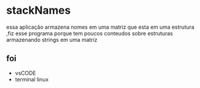 # stackNames
essa aplicação armazena nomes em uma matriz que esta em uma estrutura ,fiz esse programa porque tem poucos conteudos sobre estruturas armazenando strings em uma matriz 

## foi
* vsCODE
* terminal linux
